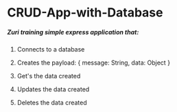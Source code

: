 # CRUD-App-with-Database
##### Zuri training simple express application that:
1. Connects to a database

2. Creates the payload: 
{ message: String, data: Object }
3. Get's the data created
4. Updates the data created
5. Deletes the data created
